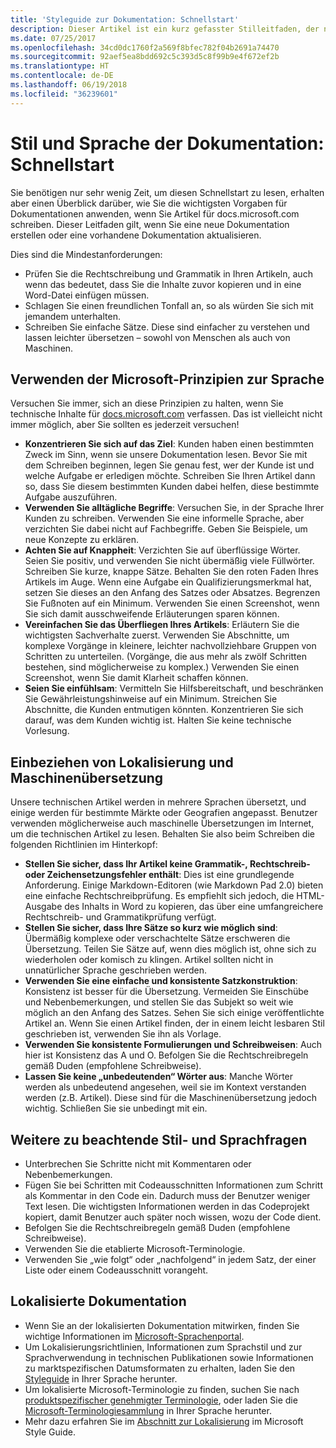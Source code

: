 ```yaml
---
title: 'Styleguide zur Dokumentation: Schnellstart'
description: Dieser Artikel ist ein kurz gefasster Stilleitfaden, der nur die wichtigsten Themen für den Einstieg in die Mitwirkung an docs.microsoft.com enthält.
ms.date: 07/25/2017
ms.openlocfilehash: 34cd0dc1760f2a569f8bfec782f04b2691a74470
ms.sourcegitcommit: 92aef5ea8bdd692c5c393d5c8f99b9e4f672ef2b
ms.translationtype: HT
ms.contentlocale: de-DE
ms.lasthandoff: 06/19/2018
ms.locfileid: "36239601"
---
```

# <a name="docs-style-and-voice-quick-start"></a>Stil und Sprache der Dokumentation: Schnellstart

Sie benötigen nur sehr wenig Zeit, um diesen Schnellstart zu lesen, erhalten aber einen Überblick darüber, wie Sie die wichtigsten Vorgaben für Dokumentationen anwenden, wenn Sie Artikel für docs.microsoft.com schreiben. Dieser Leitfaden gilt, wenn Sie eine neue Dokumentation erstellen oder eine vorhandene Dokumentation aktualisieren.

Dies sind die Mindestanforderungen:

- Prüfen Sie die Rechtschreibung und Grammatik in Ihren Artikeln, auch wenn das bedeutet, dass Sie die Inhalte zuvor kopieren und in eine Word-Datei einfügen müssen.
- Schlagen Sie einen freundlichen Tonfall an, so als würden Sie sich mit jemandem unterhalten.
- Schreiben Sie einfache Sätze. Diese sind einfacher zu verstehen und lassen leichter übersetzen – sowohl von Menschen als auch von Maschinen.

## <a name="use-the-microsoft-voice-principles"></a>Verwenden der Microsoft-Prinzipien zur Sprache

Versuchen Sie immer, sich an diese Prinzipien zu halten, wenn Sie technische Inhalte für [docs.microsoft.com](https://docs.microsoft.com) verfassen. Das ist vielleicht nicht immer möglich, aber Sie sollten es jederzeit versuchen!

- **Konzentrieren Sie sich auf das Ziel**: Kunden haben einen bestimmten Zweck im Sinn, wenn sie unsere Dokumentation lesen. Bevor Sie mit dem Schreiben beginnen, legen Sie genau fest, wer der Kunde ist und welche Aufgabe er erledigen möchte. Schreiben Sie Ihren Artikel dann so, dass Sie diesem bestimmten Kunden dabei helfen, diese bestimmte Aufgabe auszuführen.
- **Verwenden Sie alltägliche Begriffe**: Versuchen Sie, in der Sprache Ihrer Kunden zu schreiben. Verwenden Sie eine informelle Sprache, aber verzichten Sie dabei nicht auf Fachbegriffe. Geben Sie Beispiele, um neue Konzepte zu erklären.
- **Achten Sie auf Knappheit**: Verzichten Sie auf überflüssige Wörter. Seien Sie positiv, und verwenden Sie nicht übermäßig viele Füllwörter. Schreiben Sie kurze, knappe Sätze. Behalten Sie den roten Faden Ihres Artikels im Auge. Wenn eine Aufgabe ein Qualifizierungsmerkmal hat, setzen Sie dieses an den Anfang des Satzes oder Absatzes. Begrenzen Sie Fußnoten auf ein Minimum. Verwenden Sie einen Screenshot, wenn Sie sich damit ausschweifende Erläuterungen sparen können.
- **Vereinfachen Sie das Überfliegen Ihres Artikels**: Erläutern Sie die wichtigsten Sachverhalte zuerst. Verwenden Sie Abschnitte, um komplexe Vorgänge in kleinere, leichter nachvollziehbare Gruppen von Schritten zu unterteilen. (Vorgänge, die aus mehr als zwölf Schritten bestehen, sind möglicherweise zu komplex.) Verwenden Sie einen Screenshot, wenn Sie damit Klarheit schaffen können.
- **Seien Sie einfühlsam**: Vermitteln Sie Hilfsbereitschaft, und beschränken Sie Gewährleistungshinweise auf ein Minimum. Streichen Sie Abschnitte, die Kunden entmutigen könnten. Konzentrieren Sie sich darauf, was dem Kunden wichtig ist. Halten Sie keine technische Vorlesung.

## <a name="consider-localization-and-machine-translation"></a>Einbeziehen von Lokalisierung und Maschinenübersetzung

Unsere technischen Artikel werden in mehrere Sprachen übersetzt, und einige werden für bestimmte Märkte oder Geografien angepasst. Benutzer verwenden möglicherweise auch maschinelle Übersetzungen im Internet, um die technischen Artikel zu lesen. Behalten Sie also beim Schreiben die folgenden Richtlinien im Hinterkopf:

- **Stellen Sie sicher, dass Ihr Artikel keine Grammatik-, Rechtschreib- oder Zeichensetzungsfehler enthält**: Dies ist eine grundlegende Anforderung. Einige Markdown-Editoren (wie Markdown Pad 2.0) bieten eine einfache Rechtschreibprüfung. Es empfiehlt sich jedoch, die HTML-Ausgabe des Inhalts in Word zu kopieren, das über eine umfangreichere Rechtschreib- und Grammatikprüfung verfügt.
- **Stellen Sie sicher, dass Ihre Sätze so kurz wie möglich sind**: Übermäßig komplexe oder verschachtelte Sätze erschweren die Übersetzung. Teilen Sie Sätze auf, wenn dies möglich ist, ohne sich zu wiederholen oder komisch zu klingen. Artikel sollten nicht in unnatürlicher Sprache geschrieben werden.
- **Verwenden Sie eine einfache und konsistente Satzkonstruktion**: Konsistenz ist besser für die Übersetzung. Vermeiden Sie Einschübe und Nebenbemerkungen, und stellen Sie das Subjekt so weit wie möglich an den Anfang des Satzes. Sehen Sie sich einige veröffentlichte Artikel an. Wenn Sie einen Artikel finden, der in einem leicht lesbaren Stil geschrieben ist, verwenden Sie ihn als Vorlage.
- **Verwenden Sie konsistente Formulierungen und Schreibweisen**: Auch hier ist Konsistenz das A und O. Befolgen Sie die Rechtschreibregeln gemäß Duden (empfohlene Schreibweise).
- **Lassen Sie keine „unbedeutenden“ Wörter aus**: Manche Wörter werden als unbedeutend angesehen, weil sie im Kontext verstanden werden (z.B. Artikel). Diese sind für die Maschinenübersetzung jedoch wichtig. Schließen Sie sie unbedingt mit ein.

## <a name="other-style-and-voice-issues-to-watch-for"></a>Weitere zu beachtende Stil- und Sprachfragen

- Unterbrechen Sie Schritte nicht mit Kommentaren oder Nebenbemerkungen.
- Fügen Sie bei Schritten mit Codeausschnitten Informationen zum Schritt als Kommentar in den Code ein. Dadurch muss der Benutzer weniger Text lesen. Die wichtigsten Informationen werden in das Codeprojekt kopiert, damit Benutzer auch später noch wissen, wozu der Code dient.
- Befolgen Sie die Rechtschreibregeln gemäß Duden (empfohlene Schreibweise).
- Verwenden Sie die etablierte Microsoft-Terminologie.
- Verwenden Sie „wie folgt“ oder „nachfolgend“ in jedem Satz, der einer Liste oder einem Codeausschnitt vorangeht.

## <a name="localized-documentation"></a>Lokalisierte Dokumentation

- Wenn Sie an der lokalisierten Dokumentation mitwirken, finden Sie wichtige Informationen im [Microsoft-Sprachenportal](https://www.microsoft.com/Language/Default.aspx).
- Um Lokalisierungsrichtlinien, Informationen zum Sprachstil und zur Sprachverwendung in technischen Publikationen sowie Informationen zu marktspezifischen Datumsformaten zu erhalten, laden Sie den [Styleguide](https://www.microsoft.com/Language/StyleGuides) in Ihrer Sprache herunter.
- Um lokalisierte Microsoft-Terminologie zu finden, suchen Sie nach [produktspezifischer genehmigter Terminologie](https://www.microsoft.com/Language/Default.aspx), oder laden Sie die [Microsoft-Terminologiesammlung](https://www.microsoft.com/Language/Terminology.aspx) in Ihrer Sprache herunter.
- Mehr dazu erfahren Sie im [Abschnitt zur Lokalisierung](https://docs.microsoft.com/style-guide/global-communications/) im Microsoft Style Guide.
